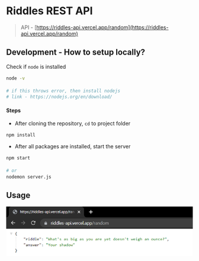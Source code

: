 # Riddles REST API

>API - [https://riddles-api.vercel.app/random](https://riddles-api.vercel.app/random)

## Development - How to setup locally?
Check if `node` is installed
```bash
node -v

# if this throws error, then install nodejs
# link - https://nodejs.org/en/download/
```

#### Steps
- After cloning the repository, `cd` to project folder
```bash
npm install 
```
- After all packages are installed, start the server
```bash
npm start

# or
nodemon server.js
```

## Usage
![ss of response from the API](./screenshot/sample.png)
